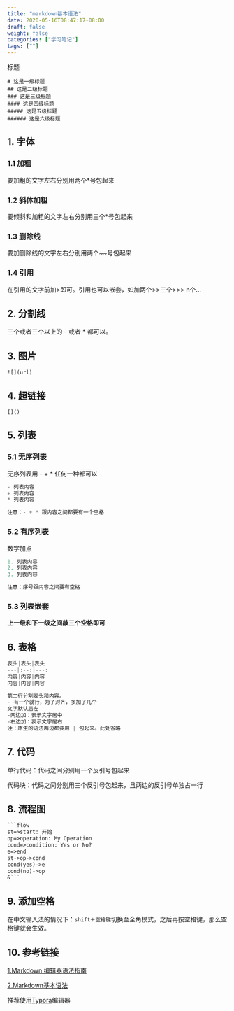 ```yaml
---
title: "markdown基本语法"
date: 2020-05-16T08:47:17+08:00
draft: false
weight: false
categories: ["学习笔记"]
tags: [""]
---
```


 标题

```
# 这是一级标题
## 这是二级标题
### 这是三级标题
#### 这是四级标题
##### 这是五级标题
###### 这是六级标题

```

## 1. 字体

<!-- more-->

### 1.1 加粗

要加粗的文字左右分别用两个*号包起来

### 1.2 斜体加粗

要倾斜和加粗的文字左右分别用三个*号包起来

### 1.3 删除线

要加删除线的文字左右分别用两个~~号包起来

### 1.4 引用

在引用的文字前加>即可。引用也可以嵌套，如加两个>>三个>>>
n个...

## 2. 分割线

三个或者三个以上的 - 或者 * 都可以。

## 3. 图片

`![](url)`

## 4. 超链接

`[]()`

## 5. 列表

### 5.1 无序列表

无序列表用 - + * 任何一种都可以

```java
- 列表内容
+ 列表内容
* 列表内容

注意：- + * 跟内容之间都要有一个空格
```

### 5.2 有序列表

数字加点

```python
1. 列表内容
2. 列表内容
3. 列表内容

注意：序号跟内容之间要有空格

```

### 5.3 列表嵌套

**上一级和下一级之间敲三个空格即可**

## 6. 表格

```js
表头|表头|表头
---|:--:|---:
内容|内容|内容
内容|内容|内容

第二行分割表头和内容。
- 有一个就行，为了对齐，多加了几个
文字默认居左
-两边加：表示文字居中
-右边加：表示文字居右
注：原生的语法两边都要用 | 包起来。此处省略

```

## 7. 代码

单行代码：代码之间分别用一个反引号包起来

代码块：代码之间分别用三个反引号包起来，且两边的反引号单独占一行

## 8. 流程图

```markdown
​```flow
st=>start: 开始
op=>operation: My Operation
cond=>condition: Yes or No?
e=>end
st->op->cond
cond(yes)->e
cond(no)->op
&```

```

## 9. 添加空格

在中文输入法的情况下：`shift＋空格键`切换至全角模式，之后再按空格键，那么空格键就会生效。

## 10. 参考链接

[1.Markdown 编辑器语法指南](https://segmentfault.com/markdown#articleHeader13)

[2.Markdown基本语法](https://www.jianshu.com/p/191d1e21f7ed)

推荐使用[Typora](https://typora.io/)编辑器
